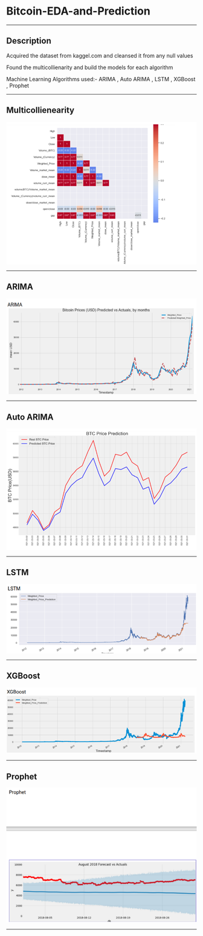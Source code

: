 # Bitcoin-EDA-and-Prediction

---


## Description

Acquired the dataset from kaggel.com and cleansed it from any null values

Found the multicollienarity and build the models for each algorithm

Machine Learning Algorithms used:- ARIMA , Auto ARIMA , LSTM , XGBoost , Prophet


---


## Multicollienearity

![Project Image](https://github.com/Rajat-zee/Bitcoin-EDA-and-Prediction/blob/main/result/corelation.png)

---


## ARIMA

![Project Image](https://github.com/Rajat-zee/Bitcoin-EDA-and-Prediction/blob/main/result/ARIMA.png)

---


## Auto ARIMA

![Project Image](https://github.com/Rajat-zee/Bitcoin-EDA-and-Prediction/blob/main/result/Auto-ARIMA.png)

---


## LSTM

![Project Image](https://github.com/Rajat-zee/Bitcoin-EDA-and-Prediction/blob/main/result/LSTM.png)

---


## XGBoost

![Project Image](https://github.com/Rajat-zee/Bitcoin-EDA-and-Prediction/blob/main/result/XGBoost.png)

---


## Prophet

![Project Image](https://github.com/Rajat-zee/Bitcoin-EDA-and-Prediction/blob/main/result/Prophet.png)

---

